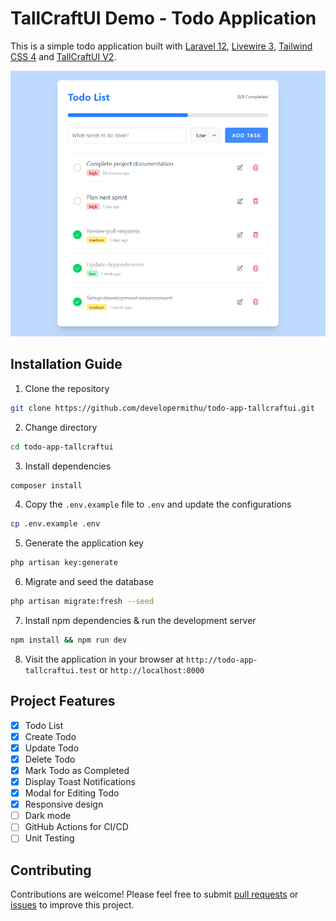 # TallCraftUI Demo - Todo Application

This is a simple todo application built with [Laravel 12](https://laravel.com), [Livewire 3](https://laravel-livewire.com), [Tailwind CSS 4](https://tailwindcss.com) and [TallCraftUI V2](https://tallcraftui.developermithu.com).

![Screenshot](/public/screenshot.png)

## Installation Guide

1. Clone the repository

```bash
git clone https://github.com/developermithu/todo-app-tallcraftui.git
```

2. Change directory

```bash
cd todo-app-tallcraftui
```

3. Install dependencies

```bash
composer install
```

4. Copy the `.env.example` file to `.env` and update the configurations

```bash
cp .env.example .env
```

5. Generate the application key

```bash
php artisan key:generate
```

6. Migrate and seed the database

```bash
php artisan migrate:fresh --seed
```

7. Install npm dependencies & run the development server

```bash
npm install && npm run dev
```

8. Visit the application in your browser at `http://todo-app-tallcraftui.test` or `http://localhost:8000`

## Project Features

- [x] Todo List
- [x] Create Todo
- [x] Update Todo
- [x] Delete Todo
- [x] Mark Todo as Completed
- [x] Display Toast Notifications
- [x] Modal for Editing Todo
- [x] Responsive design
- [ ] Dark mode
- [ ] GitHub Actions for CI/CD
- [ ] Unit Testing

## Contributing

Contributions are welcome! Please feel free to submit [pull requests](https://github.com/developermithu/todo-app-tallcraftui/pulls) or [issues](https://github.com/developermithu/todo-app-tallcraftui/issues) to improve this project.